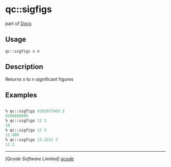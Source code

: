 qc::sigfigs
===========

part of [Docs](../index.md)

Usage
-----
`
        qc::sigfigs x n
    `

Description
-----------
Returns x to n significant figures

Examples
--------
```tcl

% qc::sigfigs 9192837465 2
9200000000
% qc::sigfigs 12 1
10
% qc::sigfigs 12 5
12.000
% qc::sigfigs 12.2222 3
12.2
```

----------------------------------
*[Qcode Software Limited] [qcode]*

[qcode]: http://www.qcode.co.uk "Qcode Software"